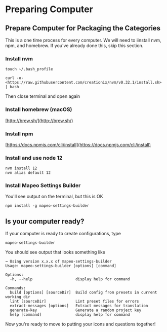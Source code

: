# Preparing Computer

## Prepare Computer for Packaging the Categories

This is a one time process for every computer. We will need to iinstall nvm, npm, and homebrew. If you've already done this, skip this section.

### Install nvm

```text
touch ~/.bash_profile
```

```text
curl -o- <https://raw.githubusercontent.com/creationix/nvm/v0.32.1/install.sh> | bash
```

Then close terminal and open again

### Install homebrew \(macOS\)

[http://brew.sh/](http://brew.sh/)

### Install npm

[https://docs.npmjs.com/cli/install](https://docs.npmjs.com/cli/install)

### Install and use node 12

```text
nvm install 12
nvm alias default 12
```

### Install Mapeo Settings Builder

You'll see output on the terminal, but this is OK

```text
npm install -g mapeo-settings-builder
```

## Is your computer ready?

If your computer is ready to create configurations, type

```text
mapeo-settings-builder
```

You should see output that looks something like

```text
→ Using version x.x.x of mapeo-settings-builder
Usage: mapeo-settings-builder [options] [command]

Options:
  -h, --help                   display help for command

Commands:
  build [options] [sourceDir]  Build config from presets in current working dir
  lint [sourceDir]             Lint preset files for errors
  extract-messages [options]   Extract messages for translation
  generate-key                 Generate a random project key
  help [command]               display help for command

```

Now you're ready to move to putting your icons and questions together!

